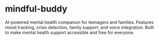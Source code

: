 # mindful-buddy
AI-powered mental health companion for teenagers and families. Features mood tracking, crisis detection, family support, and voice integration. Built to make mental health support accessible and free for everyone.

